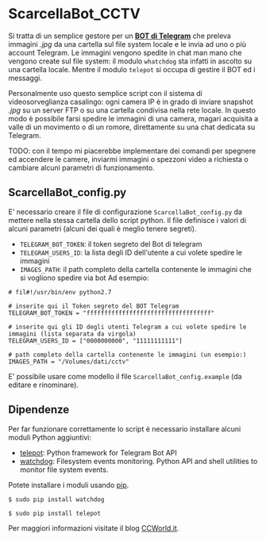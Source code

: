 # ScarcellaBot_CCTV

Si tratta di un semplice gestore per un **[BOT di Telegram](https://core.telegram.org/bots)** che preleva immagini _.jpg_ da una cartella sul file system locale e le invia ad uno o più account Telegram.
Le immagini vengono spedite in chat man mano che vengono create sul file system: il modulo `whatchdog` sta infatti in ascolto su una cartella locale. Mentre il modulo `telepot` si occupa di gestire il BOT ed i messaggi.

Personalmente uso questo semplice script con il sistema di videosorveglianza casalingo: ogni camera IP è in grado di inviare snapshot _.jpg_ su un server FTP o su una cartella condivisa nella rete locale. In questo modo è possibile farsi spedire le immagini di una camera, magari acquisita a valle di un movimento o di un romore, direttamente su una chat dedicata su Telegram.

TODO:
con il tempo mi piacerebbe implementare dei comandi per spegnere ed accendere le camere, inviarmi immagini o spezzoni video a richiesta o cambiare alcuni parametri di funzionamento.


## ScarcellaBot_config.py

E' necessario creare il file di configurazione `ScarcellaBot_config.py` da mettere nella stessa cartella dello script python.
Il file definisce i valori di alcuni parametri (alcuni dei quali è meglio tenere segreti).
- `TELEGRAM_BOT_TOKEN`: il token segreto del Bot di telegram
- `TELEGRAM_USERS_ID`: la lista degli ID dell'utente a cui volete spedire le immagini
- `IMAGES_PATH`: il path completo della cartella contenente le immagini che si vogliono spedire via bot
Ad esempio:

```
# fil#!/usr/bin/env python2.7

# inserite qui il Token segreto del BOT Telegram
TELEGRAM_BOT_TOKEN = "fffffffffffffffffffffffffffffffffff"

# inserite qui gli ID degli utenti Telegram a cui volete spedire le immagini (lista separata da virgola)
TELEGRAM_USERS_ID = ["0000000000", "11111111111"]

# path completo della cartella contenente le immagini (un esempio:)
IMAGES_PATH = "/Volumes/dati/cctv"
```

E' possibile usare come modello il file `ScarcellaBot_config.example` (da editare e rinominare).

## Dipendenze

Per far funzionare correttamente lo script è necessario installare alcuni moduli Python aggiuntivi:
- [telepot](https://github.com/nickoala/telepot): Python framework for Telegram Bot API
- [watchdog](https://pypi.python.org/pypi/watchdog): Filesystem events monitoring. Python API and shell utilities to monitor file system events.

Potete installare i moduli usando [pip](https://pypi.python.org/pypi/pip).

`$ sudo pip install watchdog`

`$ sudo pip install telepot`

Per maggiori informazioni visitate il blog [CCWorld.it](http://www.ccworld.it/).
